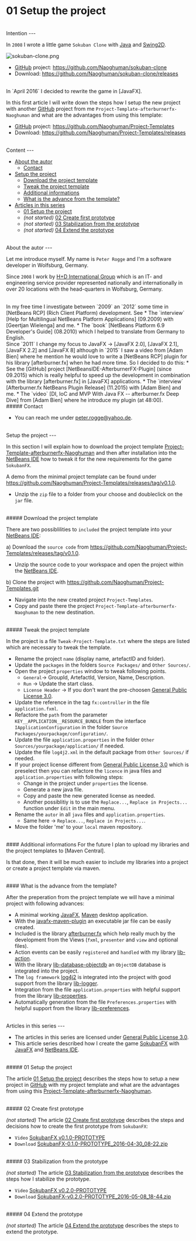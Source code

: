 01 Setup the project
===



<br />
Intention
---

In `2008` I wrote a little game `Sokuban Clone` with [Java] and [Swing2D].

![sokuban-clone.png][sokuban-clone]
* [GitHub] project: https://github.com/Naoghuman/sokuban-clone  
* Download: https://github.com/Naoghuman/sokuban-clone/releases


<br />
In `April 2016` I decided to rewrite the game in [JavaFX].

In this first article I will write down the steps how I setup the new project with 
another [GitHub] project from me `Project-Template-afterburnerfx-Naoghuman` and 
what are the advantages from using this template:
* [GitHub] project: https://github.com/Naoghuman/Project-Templates
* Download: https://github.com/Naoghuman/Project-Templates/releases



<br />
Content
---

* [About the autor](#Autor)
    * [Contact](#Contact)
* [Setup the project](#SetupTheProject)
    * [Download the project template](#DownloadTemplate)
    * [Tweak the project template](#TweakTemplate)
    * [Additional informations](#AdditionalInformations2)
    * [What is the advance from the template?](#AdvanceTemplate)
* [Articles in this series](#Articles)
    * [01 Setup the project](#SetupProject)
    * _(not started)_ [02 Create first prototype](#CreatePrototype)
    * _(not started)_ [03 Stabilization from the prototype](#StabilizationPrototype)
    * _(not started)_ [04 Extend the prototype](#ExtendPrototype)



<br />
About the autor<a name="Autor" />
---

Let me introduce myself. My name is `Peter Rogge` and I'm a software developer 
in Wolfsburg, Germany.

Since `2008` I work by [H+D International Group] which is an IT- and engineering 
service provider represented nationally and internationally in over 20 locations 
with the head-quarters in Wolfsburg, Germany.


<br />
In my free time I investigate between `2009` an `2012` some time in [NetBeans RCP] &#40;Rich 
Client Platform&#41; development.  
See  
* The `interview` [Help for Multilingual NetBeans Platform Applications] &#40;09.2009&#41; with 
  [Geertjan Wielenga] and me.
* The `book` [NetBeans Platform 6.9 Developer's Guide] &#40;08.2010&#41; which I helped to 
  translate from Germany to English.

<br />
Since `2011` I change my focus to JavaFX -> [JavaFX 2.0], [JavaFX 2.1], [JavaFX 2.2] and 
[JavaFX 8] although in `2015` I saw a video from [Adam Bien] where he mention he would love 
to write a [NetBeans RCP] plugin for his library [afterburner.fx] when he had more time.  
So I decided to do this:
* See the [GitHub] project [NetBeansIDE-AfterburnerFX-Plugin] &#40;since 09.2015&#41; which is 
  really helpful to speed up the development in combination with the library [afterburner.fx]
  in [JavaFX] applications.
* The `interview` [Afterburner.fx NetBeans Plugin Release] &#40;11.2015&#41; with [Adam Bien] and me.
* The `video` [DI, IoC and MVP With Java FX -- afterburner.fx Deep Dive] from [Adam Bien] 
  where he introduce my plugin &#40;at 48:00&#41;.


<br />
##### Contact<a name="Contact" />

* You can reach me under <peter.rogge@yahoo.de>.



<br />
Setup the project<a name="SetupTheProject" />
---

In this section I will explain how to download the project template 
[Project-Template-afterburnerfx-Naoghuman] and then after installation into the 
[NetBeans IDE] how to tweak it for the new requirements for the game `SokubanFX`.

A demo from the minimal project template can be found under 
https://github.com/Naoghuman/Project-Templates/releases/tag/v0.1.0.
* Unzip the `zip` file to a folder from your choose and doubleclick on the `jar` file.


<br />
##### Download the project template<a name="DownloadTemplate" />

There are two possiblilities to `included` the project template into your [NetBeans IDE]:

a) Download the `source code` from https://github.com/Naoghuman/Project-Templates/releases/tag/v0.1.0.
* Unzip the source code to your workspace and open the project within the [NetBeans IDE].

b) Clone the project with https://github.com/Naoghuman/Project-Templates.git
* Navigate into the new created project `Project-Templates`.
* Copy and paste there the project `Project-Template-afterburnerfx-Naoghuman` 
  to the new destination.


<br />
##### Tweak the project template<a name="TweakTemplate" />

In the project is a file `Tweak-Project-Template.txt` where the steps are listed 
which are necessary to tweak the template.

* Rename the project `name` (display name, artefactID and folder).
* Update the `packages` in the folders `Source Packages/` and `Other Sources/`.
* Open the project `properties` window to tweak following points.
   * `General`-> GroupId, ArtefactId, Version, Name, Description.
   * `Run` -> Update the start class.
   * `License Header` -> If you don't want the pre-choosen [General Public License 3.0].
* Update the reference in the tag `fx:controller` in the file `application.fxml`.
* Refactore the `path` from the parameter `KEY__APPLICATION__RESOURCE_BUNDLE` 
  from the interface `IApplicationConfiguration` in the folder 
  `Source Packages/yourpackage/configuration/`.
* Update the file `application.properties` in the folder `Other Sources/yourpackage/application/`
  if needed.
* Update the file `log4j2.xml` in the default package from `Other Sources/` if 
  needed.
* If your project license different from [General Public License 3.0] which is 
  preselect then you can refactore the `licence` in java files and 
  `application.properties` with following steps:
    * Change in the project under `properties` the license.
    * Generate a new java file.
    * Copy and paste the new generated license as needed.
    * Another possiblitiy is to use the `Replace...`, `Replace in Projects...` 
      function under `Edit` in the main menu.
* Rename the `autor` in all `java` files and `application.properties`.
    * Same here -> `Replace...`, `Replace in Projects...`.
* Move the folder 'me' to your `local` maven repository.


<br />
#### Additional informations<a name="AdditionalInformations2" />
For the future I plan to upload my libraries and the project templates to [Maven Central].

Is that done, then it will be much easier to include my libraries into a project 
or create a project template via maven.


<br />
#### What is the advance from the template?<a name="AdvanceTemplate" />

After the preperation from the project template we will have a minimal project 
with following advances:

* A minimal working [JavaFX], [Maven] desktop application.
* With the [javafx-maven-plugin] an executable jar file can be easily created.
* Included is the library [afterburner.fx] which help really much by the development 
  from the Views (`fxml`, `presenter` and `view` and optional files). 
* Action events can be easily `registered` and `handled` with my library [lib-action].
* With the library [lib-database-objectdb] an `ObjectDB` database is integrated into the project.
* The `log framework` [log4j2] is integrated into the project with good support from the library [lib-logger].
* Integration from the file `application.properties` with helpful support from the library [lib-properties].
* Automatically generation from the file `Preferences.properties` with helpful support from the library [lib-preferences]. 



<br />
Articles in this series<a name="Articles" />
---

* The articles in this series are licensed under [General Public License 3.0].
* This article series described how I create the game [SokubanFX] with [JavaFX] 
  and [NetBeans IDE].


<br />
##### 01 Setup the project<a name="SetupProject" />

The article [01 Setup the project] describes the steps how to setup a new project 
in [GitHub] with my project template and what are the advantages from using this 
[Project-Template-afterburnerfx-Naoghuman].


<br />
##### 02 Create first prototype<a name="CreatePrototype" />

_(not started)_ The article [02 Create first prototype] describes the steps and 
decisions how to create the first prototype from `SokubanFX`:  
* `Video` [SokubanFX v0.1.0-PROTOTYPE]
* `Download` [SokubanFX-0.1.0-PROTOTYPE_2016-04-30_08-22.zip]


<br />
##### 03 Stabilization from the prototype<a name="StabilizationPrototype" />

_(not started)_ The article [03 Stabilization from the prototype] describes the 
steps how I stabilize the prototype.  
* `Video` [SokubanFX v0.2.0-PROTOTYPE]
* `Download` [SokubanFX-v0.2.0-PROTOTYPE_2016-05-08_18-44.zip]


<br />
##### 04 Extend the prototype<a name="ExtendPrototype" />

_(not started)_ The article [04 Extend the prototype] describes the steps to 
extend the prototype.



[//]: # (Images)
[sokuban-clone]:https://cloud.githubusercontent.com/assets/8161815/12365174/72d57abc-bbd3-11e5-84d8-80c5d647b897.png



[//]: # (Links)
[01 Setup the project]:01_Setup-the-project.md
[02 Create first prototype]:02_Create-first-prototype.md
[03 Stabilization from the prototype]:03_Stabilization-from-the-prototype.md
[04 Extend the prototype]:04_Extend-the-prototype.md
[Adam Bien]:http://www.adam-bien.com/roller/abien/
[Afterburner.fx NetBeans Plugin Release]:http://www.adam-bien.com/roller/abien/entry/afterburner_fx_netbeans_plugin_release
[afterburner.fx]:https://github.com/AdamBien/afterburner.fx
[DI, IoC and MVP With Java FX -- afterburner.fx Deep Dive]:https://www.youtube.com/watch?v=WsV7kSSSOGs
[General Public License 3.0]:http://www.gnu.org/licenses/gpl-3.0.en.html
[Geertjan Wielenga]:https://blogs.oracle.com/geertjan/entry/welcome_to_me
[GitHub]:https://github.com/
[Help for Multilingual NetBeans Platform Applications]:https://dzone.com/articles/multilingual-netbeans-platform-applications
[H+D International Group]:https://www.hud.de/en/
[Java]:https://en.wikipedia.org/wiki/Java_%28programming_language%29
[javafx-maven-plugin]:https://github.com/javafx-maven-plugin/javafx-maven-plugin
[JavaFX 2.0]:https://en.wikipedia.org/wiki/JavaFX#JavaFX_2.0
[JavaFX 2.1]:https://en.wikipedia.org/wiki/JavaFX#JavaFX_2.1
[JavaFX 2.2]:https://en.wikipedia.org/wiki/JavaFX#JavaFX_2.2
[JavaFX 8]:https://en.wikipedia.org/wiki/JavaFX#JavaFX_8
[JavaFX]:http://docs.oracle.com/javase/8/javase-clienttechnologies.htm
[lib-action]:https://github.com/Naoghuman/lib-action
[lib-database-objectdb]:https://github.com/Naoghuman/lib-database-objectdb
[lib-logger]:https://github.com/Naoghuman/lib-logger
[lib-properties]:https://github.com/Naoghuman/lib-properties
[lib-preferences]:https://github.com/Naoghuman/lib-preferences
[log4j2]:http://logging.apache.org/log4j/2.x/
[Maven]:https://maven.apache.org/
[Maven Central]:http://search.maven.org/
[NetBeans IDE]:https://netbeans.org/
[NetBeans Platform 6.9 Developer's Guide]:https://www.packtpub.com/application-development/netbeans-platform-69-developers-guide
[NetBeans RCP]:https://netbeans.org/kb/trails/platform.html
[NetBeansIDE-AfterburnerFX-Plugin]:https://github.com/Naoghuman/NetBeansIDE-AfterburnerFX-Plugin
[Project-Template-afterburnerfx-Naoghuman]:https://github.com/Naoghuman/Project-Templates/tree/master/Project-Template-afterburnerfx-Naoghuman
[SokubanFX]:https://github.com/Naoghuman/SokubanFX
[SokubanFX v0.1.0-PROTOTYPE]:https://www.youtube.com/watch?v=Kp1vWjLTIvY
[SokubanFX-0.1.0-PROTOTYPE_2016-04-30_08-22.zip]:https://github.com/Naoghuman/SokubanFX/releases/tag/v0.1.0
[SokubanFX v0.2.0-PROTOTYPE]:https://youtu.be/iKBfqk0ANj8
[SokubanFX-v0.2.0-PROTOTYPE_2016-05-08_18-44.zip]:https://github.com/Naoghuman/SokubanFX/releases/tag/v0.2.0
[Swing2D]:https://docs.oracle.com/javase/tutorial/2d/
